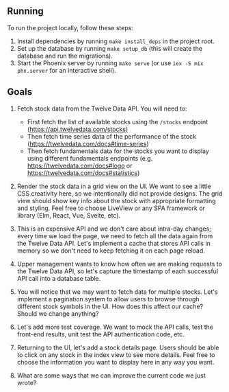 ## Running

To run the project locally, follow these steps:

1. Install dependencies by running `make install_deps` in the project root.
2. Set up the database by running `make setup_db` (this will create the database and run the migrations).
3. Start the Phoenix server by running `make serve` (or use `iex -S mix phx.server` for an interactive shell).

## Goals
1. Fetch stock data from the Twelve Data API. You will need to:
   - First fetch the list of available stocks using the `/stocks` endpoint
     ([https://api.twelvedata.com/stocks)](https://twelvedata.com/docs#stocks-list)
   - Then fetch time series data of the performance of the stock
     (https://twelvedata.com/docs#time-series)
   - Then fetch fundamentals data for the stocks you want to display using
     different fundamentals endpoints (e.g. https://twelvedata.com/docs#logo or
     https://twelvedata.com/docs#statistics)

2. Render the stock data in a grid view on the UI. We want to see a little CSS
   creativity here, so we intentionally did not provide designs. The grid view
   should show key info about the stock with appropriate formatting and styling.
   Feel free to choose LiveView or any SPA framework or library (Elm, React,
   Vue, Svelte, etc).

3. This is an expensive API and we don't care about intra-day changes; every
   time we load the page, we need to fetch all the data again from the Twelve
   Data API. Let's implement a cache that stores API calls in memory so we don't
   need to keep fetching it on each page reload.

4. Upper management wants to know how often we are making requests to the Twelve
   Data API, so let's capture the timestamp of each successful API call into a
   database table.

5. You will notice that we may want to fetch data for multiple stocks. Let's
   implement a pagination system to allow users to browse through different
   stock symbols in the UI. How does this affect our cache? Should we change
   anything?

6. Let's add more test coverage. We want to mock the API calls, test the
   front-end results, unit test the API authentication code, etc.

7. Returning to the UI, let's add a stock details page. Users should be able to
   click on any stock in the index view to see more details. Feel free to choose
   the information you  want to display here in any way you want.

8. What are some ways that we can improve the current code we just wrote?
